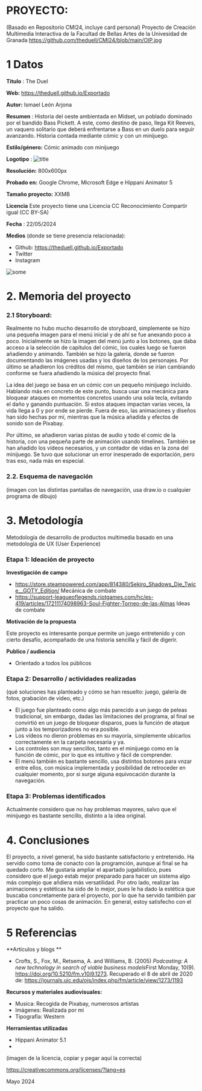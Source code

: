 # PROYECTO: 

(Basado en Repositorio CMI24, incluye card personal)
Proyecto de Creación Multimedia Interactiva de la  Facultad de Bellas Artes de la Univesidad de Granada
https://github.com/theduell/CMI24/blob/main/OIP.jpg



# 1 Datos 



**Titulo** : The Duel

**Web:**   https://theduell.github.io/Exportado

**Autor:**  Ismael León Arjona

**Resumen** : Historia del oeste ambientada en Midset, un poblado dominado por el bandido Bass Pickett. A este, como destino de paso, llega Kit Reeves, un vaquero solitario que deberá enfrentarse a Bass en un duelo para seguir avanzando. Historia contada mediante cómic y con un minijuego.

**Estilo/género:**  Cómic animado con minijuego

**Logotipo** : ![title](https://github.com/theduell/theduell.github.io/blob/main/Titulo6.png?raw=true)

**Resolución:** 800x600px

**Probado en:**   Google Chrome, Microsoft Edge e Hippani Animator 5

**Tamaño proyecto:** XXMB 

**Licencia** Este proyecto tiene una Licencia CC Reconocimiento Compartir igual (CC BY-SA)

**Fecha** : 22/05/2024

**Medios** (donde se tiene presencia relacionada):

- Github: https://theduell.github.io/Exportado
- Twitter
- Instagram


![some](https://github.com/theduell/theduell.github.io/blob/main/vi%C3%B1eta%202.png?raw=true)

# 2. Memoria del proyecto 

### 2.1 Storyboard: 



Realmente no hubo mucho desarrollo de storyboard, simplemente se hizo una pequeña imagen para el menú inicial y de ahí se fue anexando poco a poco.
Inicialmente se hizo la imagen del menú junto a los botones, que daba acceso a la selección de capítulos del cómic, los cuales luego se fueron añadiendo y animando.
También se hizo la galería, donde se fueron documentando las imágenes usadas y los diseños de los personajes.
Por último se añadieron los créditos del mismo, que también se irían cambiando conforme se fuera añadiendo la música del proyecto final.

La idea del juego se basa en un cómic con un pequeño minijuego incluido.
Hablando más en concreto de este punto, busca usar una mecánica para
bloquear ataques en momentos concretos usando una sola tecla,
evitando el daño y ganando puntuación. Si estos ataques impactan varias
veces, la vida llega a 0 y por ende se pierde.
Fuera de eso, las animaciones y diseños han sido hechas por mí, mientras
que la música añadida y efectos de sonido son de Pixabay.

Por último, se añadieron varias pistas de audio y todo el comic de la historia, con una
pequeña parte de animación usando timelines. También se han añadido
los vídeos necesarios, y un contador de vidas en la zona del minijuego. Se tuvo que solucionar un error inesperado de exportación, pero tras eso, nada más en especial.



### 2.2. Esquema de navegación 



(imagen con las distintas pantallas de navegación, usa draw.io o cualquier programa de dibujo)







# 3. Metodología

Metodología de desarrollo de productos multimedia basado en una metodología de UX (User Experience)



### Etapa 1: Ideación de proyecto

**Investigación de campo**

- https://store.steampowered.com/app/814380/Sekiro_Shadows_Die_Twice__GOTY_Edition/ Mecánica de combate
- https://support-leagueoflegends.riotgames.com/hc/es-419/articles/17211174098963-Soul-Fighter-Torneo-de-las-Almas Ideas de combate



**Motivación de la propuesta** 

Este  proyecto es interesante porque permite un juego entretenido y con cierto desafío, acompañado de una historia sencilla y fácil de digerir.



**Publico / audiencia**

- Orientado a todos los públicos





### Etapa 2: Desarrollo / actividades realizadas

(qué soluciones has planteado y cómo se han resuelto: juego, galería de fotos, grabación de video, etc.)

- El juego fue planteado como algo más parecido a un juego de peleas tradicional, sin embargo, dadas las limitaciones del programa, al final se convirtió en un juego de bloquear disparos, pues la función de ataque junto a los temporizadores no era posible.
- Los vídeos no dieron problemas en su mayoría, simplemente ubicarlos correctamente en la carpeta necesaria y ya.
- Los controles son muy sencillos, tanto en el minijuego como en la función de cómic, por lo que es intuitivo y fácil de comprender.
- El menú también es bastante sencillo, usa distintos botones para vnzar entre ellos, con música implementada y posibilidad de retroceder en cualquier momento, por si surge alguna equivocación durante la navegación.



### Etapa 3: Problemas identificados

Actualmente considero que no hay problemas mayores, salvo que el minijuego es bastante sencillo, distinto a la idea original.



# 4. Conclusiones 

El proyecto, a nivel general, ha sido bastante satisfactorio y entretenido. Ha servido como toma de conacto con la programción, aunque al final se ha quedado corto. Me gustaría ampliar el apartado jugabilístico, pues considero que el juego estab mejor preparado para hacer un sistema algo más complejo que añdiera más versatilidad.
Por otro lado, realizar las animaciones y estéticas ha sido de lo mejor, pues le ha dado la estética que buscaba concretamente para el proyecto, por lo que ha servido también par practicar un poco cosas de animación. 
En general, estoy satisfecho con el proyecto que ha salido.







# 5 Referencias 

**Artículos y blogs ** 

- Crofts, S., Fox, M., Retsema, A. and Williams, B. (2005) *Podcasting: A new technology in search of viable business models*First Monday, 10(9). https://doi.org/10.5210/fm.v10i9.1273. Recuperado el 8 de abril de 2020 de: https://journals.uic.edu/ojs/index.php/fm/article/view/1273/1193

**Recursos y materiales audiovisuales:**

* Musica:  Recogida de Pixabay, numerosos artistas
* Imágenes:  Realizada por mí
* Tipografía: Western

**Herramientas utilizadas**

- Hippani Animator 5.1
- 



(imagen de la licencia, copiar y pegar aquí la correcta)

https://creativecommons.org/licenses/?lang=es

Mayo 2024
